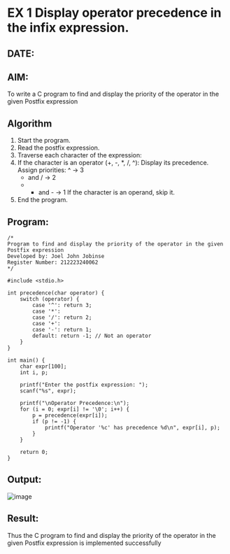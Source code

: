 # EX 1 Display operator precedence in the infix expression.
## DATE:
## AIM:
To write a C program to find and display the priority of the operator in the given Postfix expression

## Algorithm
1. Start the program.
2. Read the postfix expression.
3. Traverse each character of the expression:
4. If the character is an operator (+, -, *, /, ^):
   Display its precedence.
   Assign priorities:
   ^ → 3
   * and / → 2
   * + and - → 1
    If the character is an operand, skip it.
5. End the program.

## Program:
```
/*
Program to find and display the priority of the operator in the given Postfix expression
Developed by: Joel John Jobinse
Register Number: 212223240062
*/

#include <stdio.h>

int precedence(char operator) {
    switch (operator) {
        case '^': return 3;
        case '*':
        case '/': return 2;
        case '+':
        case '-': return 1;
        default: return -1; // Not an operator
    }
}

int main() {
    char expr[100];
    int i, p;
    
    printf("Enter the postfix expression: ");
    scanf("%s", expr);
    
    printf("\nOperator Precedence:\n");
    for (i = 0; expr[i] != '\0'; i++) {
        p = precedence(expr[i]);
        if (p != -1) {
            printf("Operator '%c' has precedence %d\n", expr[i], p);
        }
    }
    
    return 0;
}
```

## Output:
![image](https://github.com/user-attachments/assets/928b4f46-4ad5-497e-819c-80c51705a80b)


## Result:
Thus the C program to find and display the priority of the operator in the given Postfix expression is implemented successfully
